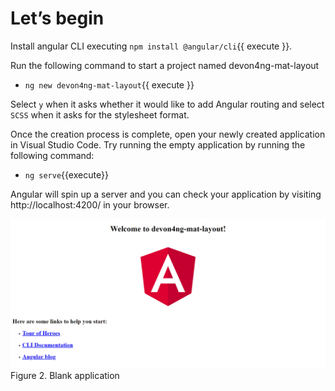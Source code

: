 # Let’s begin

Install angular CLI executing `npm install @angular/cli`{{ execute }}.

Run the following command to start a project named devon4ng-mat-layout

- `ng new devon4ng-mat-layout`{{ execute }}

Select `y` when it asks whether it would like to add Angular routing and select `SCSS` when it asks for the stylesheet format.

Once the creation process is complete, open your newly created application in Visual Studio Code. Try running the empty application by running the following command:

- `ng serve`{{execute}}

Angular will spin up a server and you can check your application by visiting http://localhost:4200/ in your browser.

![Katacoda Logo](./assets/2-blank-application.png)
Figure 2. Blank application
